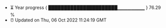 - ⏳ Year progress { ██████████████████████▁▁▁▁▁▁▁▁ } 76.29 %
- ⏰ Updated on Thu, 06 Oct 2022 11:24:19 GMT

